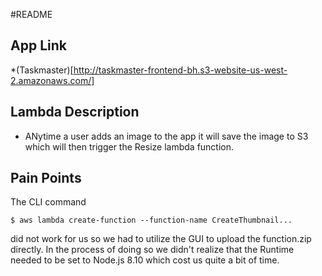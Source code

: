#README

## App Link
*(Taskmaster)[http://taskmaster-frontend-bh.s3-website-us-west-2.amazonaws.com/]

## Lambda Description
* ANytime a user adds an image to the app it will save the image to S3 which will then trigger the Resize lambda function.

## Pain Points
The CLI command
```
$ aws lambda create-function --function-name CreateThumbnail...
```
did not work for us so we had to utilize the GUI to upload the function.zip directly. In the process of doing so we didn't realize that the Runtime needed to be set to Node.js 8.10 which cost us quite a bit of time.
